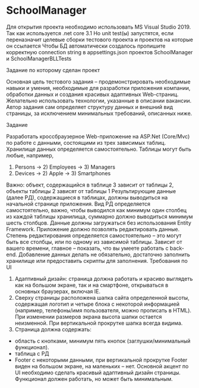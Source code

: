 # SchoolManager

Для открытия проекта необходимо использовать MS Visual Studio 2019. Так как используется .net core 3.1
Но unit test(ы) запустятся, если переназначит целевые сборки тестового проекта и проектов на которые он ссылается
Чтобы БД автоматически создалось пропишите корректную connection string в appsettings.json проектов SchoolManager и SchoolManagerBLLTests

Задание по которому сделан проект

Основная цель тестового задания – продемонстрировать необходимые навыки и умения, необходимые для
разработки приложения компании, обработки данных и создания красивых адаптивных Web-страниц.
Желательно использовать технологии, указанные в описании вакансии.
Автор задания сам определяет структуру данных и внешний вид страницы, за исключением минимальных
требований, описанных ниже.

Задание

Разработать кроссбраузерное Web-приложение на ASP.Net (Core/Mvc) по работе с данными, состоящими из трех
зависимых таблиц. Хранилище данных определяется самостоятельно.
Таблицы могут быть любые, например,
1) Persons -&gt; 2) Employees -&gt; 3) Managers
1) Devices -&gt; 2) Apple -&gt; 3) Smartphones

Важно: объект, содержащийся в таблице 3 зависит от таблицы 2, объекты таблицы 2 зависят от таблицы 1
Результирующие данные (далее РД), содержащиеся в таблицах, должны выводиться на начальной странице
приложения. Вид РД определяется самостоятельно, важно, чтобы выводился как минимум один столбец из
каждой таблицы хранилища, суммарно должно выводиться минимум шесть столбцов.
Данные должны загружаться без использования Entity Framework.
Приложение должно позволять редактировать данные. Степень редактирования определяется самостоятельно –
это могут быть все столбцы, или по одному из зависимой таблицы. Зависит от вашего времени, главное –
показать, что вы умеете работать с back-end.
Добавление данных делать не обязательно, достаточно заполнить хранилище или предоставить скрипты для
заполнения.
Требования по UI
1. Адаптивный дизайн: страница должна работать и красиво выглядеть как на большом экране, так и на
смартфоне, открываться в основных браузерах, включая IE.
2. Сверху страницы расположена шапка сайта определенной высоты, содержащая логотип и четыре блока с
некоторой информацией (например, телефоны/имя пользователя, можно прописать в HTML). При
изменении размеров экрана высота шапки остается неизменной. При вертикальной прокрутке шапка
всегда видима.
3. Страница должна содержать:
- область с кнопками, минимум пять кнопок (заглушки/минимальный функционал).
- таблица с РД
- Footer c некоторыми данными, при вертикальной прокрутке Footer виден на большом экране, на
маленьких – нет.
Основной акцент по UI необходимо сделать красивый адаптивный дизайн страницы. Функционал должен
работать, но может быть минимальным.
